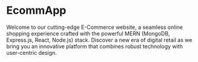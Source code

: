 # EcommApp
Welcome to our cutting-edge E-Commerce website, a seamless online shopping experience crafted with the powerful MERN (MongoDB, Express.js, React, Node.js) stack. Discover a new era of digital retail as we bring you an innovative platform that combines robust technology with user-centric design.
